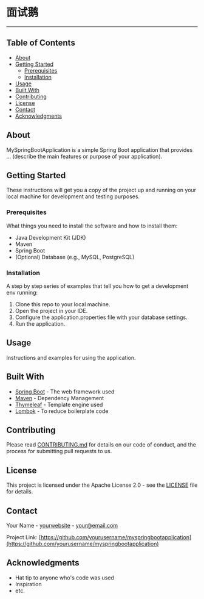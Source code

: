 # 面试鹅
***

## Table of Contents

- [About](#about)
- [Getting Started](#getting-started)
    - [Prerequisites](#prerequisites)
    - [Installation](#installation)
- [Usage](#usage)
- [Built With](#built-with)
- [Contributing](#contributing)
- [License](#license)
- [Contact](#contact)
- [Acknowledgments](#acknowledgments)

## About

MySpringBootApplication is a simple Spring Boot application that provides ... (describe the main features or purpose of your application).

## Getting Started

These instructions will get you a copy of the project up and running on your local machine for development and testing purposes.

### Prerequisites

What things you need to install the software and how to install them:

- Java Development Kit (JDK)
- Maven
- Spring Boot
- (Optional) Database (e.g., MySQL, PostgreSQL)

### Installation

A step by step series of examples that tell you how to get a development env running:

1. Clone this repo to your local machine.
2. Open the project in your IDE.
3. Configure the application.properties file with your database settings.
4. Run the application.

## Usage

Instructions and examples for using the application.

## Built With

- [Spring Boot](https://spring.io/projects/spring-boot) - The web framework used
- [Maven](https://maven.apache.org/) - Dependency Management
- [Thymeleaf](http://www.thymeleaf.org/) - Template engine used
- [Lombok](https://projectlombok.org/) - To reduce boilerplate code

## Contributing

Please read [CONTRIBUTING.md](CONTRIBUTING.md) for details on our code of conduct, and the process for submitting pull requests to us.

## License

This project is licensed under the Apache License 2.0 - see the [LICENSE](LICENSE) file for details.

## Contact

Your Name - [yourwebsite](https://yourwebsite.com) - your@email.com

Project Link: [https://github.com/yourusername/myspringbootapplication](https://github.com/yourusername/myspringbootapplication)

## Acknowledgments

- Hat tip to anyone who's code was used
- Inspiration
- etc.
